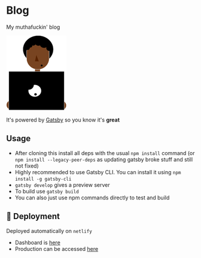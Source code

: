 # Blog

My muthafuckin' blog

![blog-logo](/static/images/blog-logo.png)

It's powered by [Gatsby](https://www.gatsbyjs.com/docs/?utm_source=starter&utm_medium=readme&utm_campaign=minimal-starter-ts) so you know it's **great**

## Usage

- After cloning this install all deps with the usual `npm install` command
  (or `npm install --legacy-peer-deps` as updating gatsby broke stuff
  and still not fixed)
- Highly recommended to use Gatsby CLI. You can install it using `npm install -g gatsby-cli`
- `gatsby develop` gives a preview server
- To build use `gatsby build`
- You can also just use npm commands directly to test and build

## 🚀 Deployment

Deployed automatically on `netlify`

- Dashboard is [here](https://app.netlify.com/sites/blog-n32/overview)
- Production can be accessed [here](blog.nairolf32.com)
